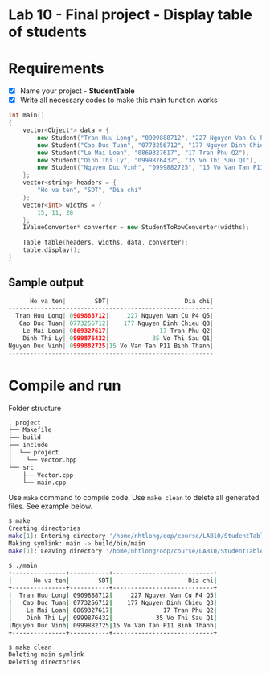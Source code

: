 # Lab 10 - Final project - Display table of students

# Requirements

- [x]  Name your project - **StudentTable**
- [x]  Write all necessary codes to make this main function works

```cpp
int main()
{
    vector<Object*> data = {
        new Student("Tran Huu Long", "0909888712", "227 Nguyen Van Cu P4 Q5"),
        new Student("Cao Duc Tuan", "0773256712", "177 Nguyen Dinh Chieu Q3"),
        new Student("Le Mai Loan", "0869327617", "17 Tran Phu Q2"),
        new Student("Dinh Thi Ly", "0999876432", "35 Vo Thi Sau Q1"),
        new Student("Nguyen Duc Vinh", "0999882725", "15 Vo Van Tan P11 Binh Thanh"),
    };
    vector<string> headers = {
        "Ho va ten", "SDT", "Dia chi"
    };
    vector<int> widths = {
        15, 11, 28
    };
    IValueConverter* converter = new StudentToRowConverter(widths);
    
    Table table(headers, widths, data, converter);
    table.display();
}
```

## Sample output

```cpp
      Ho va ten|        SDT|                     Dia chi|
---------------------------------------------------------
  Tran Huu Long| 0909888712|     227 Nguyen Van Cu P4 Q5|
   Cao Duc Tuan| 0773256712|    177 Nguyen Dinh Chieu Q3|
    Le Mai Loan| 0869327617|              17 Tran Phu Q2|
    Dinh Thi Ly| 0999876432|            35 Vo Thi Sau Q1|
Nguyen Duc Vinh| 0999882725|15 Vo Van Tan P11 Binh Thanh|
---------------------------------------------------------
```


# Compile and run

Folder structure

```bash
. project
├── Makefile
├── build
├── include
│  └── project
│    └── Vector.hpp
└── src
    ├── Vector.cpp
    └── main.cpp
```

Use `make` command to compile code. Use `make clean` to delete all generated files. See example below.

```bash
$ make
Creating directories
make[1]: Entering directory '/home/nhtlong/oop/course/LAB10/StudentTable'
Making symlink: main -> build/bin/main
make[1]: Leaving directory '/home/nhtlong/oop/course/LAB10/StudentTable'

$ ./main
+---------------+-----------+----------------------------+
|      Ho va ten|        SDT|                     Dia chi|
+---------------+-----------+----------------------------+
|  Tran Huu Long| 0909888712|     227 Nguyen Van Cu P4 Q5|
|   Cao Duc Tuan| 0773256712|    177 Nguyen Dinh Chieu Q3|
|    Le Mai Loan| 0869327617|              17 Tran Phu Q2|
|    Dinh Thi Ly| 0999876432|            35 Vo Thi Sau Q1|
|Nguyen Duc Vinh| 0999882725|15 Vo Van Tan P11 Binh Thanh|
+---------------+-----------+----------------------------+

$ make clean
Deleting main symlink
Deleting directories
```

